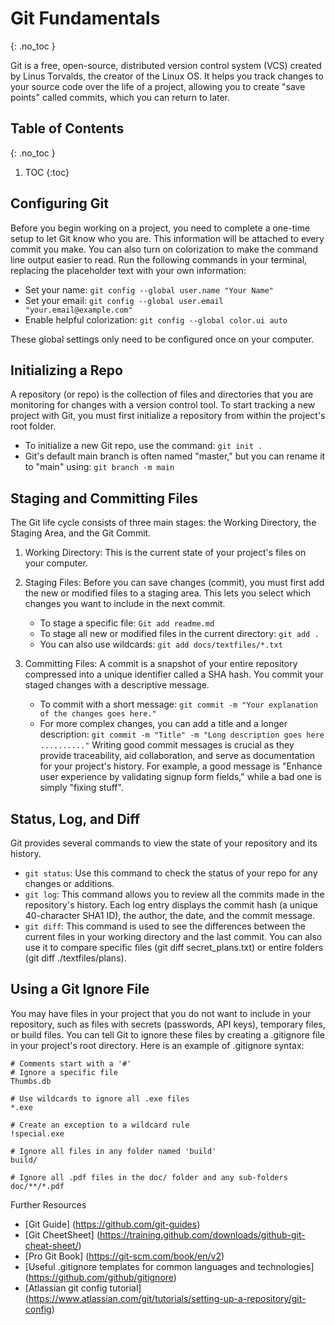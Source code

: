 <!-- prettier-ignore-start -->
# Git Fundamentals
{: .no_toc }

Git is a free, open-source, distributed version control system (VCS) created by Linus Torvalds, the creator of the Linux OS. It helps you track changes to your source code over the life of a project, allowing you to create "save points" called commits, which you can return to later.

## Table of Contents
{: .no_toc }

1. TOC
{:toc}

## Configuring Git

Before you begin working on a project, you need to complete a one-time setup to let Git know who you are. This information will be attached to every commit you make. You can also turn on colorization to make the command line output easier to read.
Run the following commands in your terminal, replacing the placeholder text with your own information:

- Set your name: `git config --global user.name "Your Name"`
- Set your email: `git config --global user.email "your.email@example.com"`
- Enable helpful colorization: `git config --global color.ui auto`

These global settings only need to be configured once on your computer.


## Initializing a Repo

A repository (or repo) is the collection of files and directories that you are monitoring for changes with a version control tool. To start tracking a new project with Git, you must first initialize a repository from within the project's root folder.
- To initialize a new Git repo, use the command: `git init .`
- Git's default main branch is often named "master," but you can rename it to "main" using: `git branch -m main`



## Staging and Committing Files

The Git life cycle consists of three main stages: the Working Directory, the Staging Area, and the Git Commit.
1. Working Directory: This is the current state of your project's files on your computer.
2. Staging Files: Before you can save changes (commit), you must first add the new or modified files to a staging area. This lets you select which changes you want to include in the next commit.
    - To stage a specific file: `Git add readme.md`
    - To stage all new or modified files in the current directory: `git add .`
    - You can also use wildcards: `git add docs/textfiles/*.txt`

3. Committing Files: A commit is a snapshot of your entire repository compressed into a unique identifier called a SHA hash. You commit your staged changes with a descriptive message.
    - To commit with a short message: `git commit -m "Your explanation of the changes goes here."`
    - For more complex changes, you can add a title and a longer description: `git commit -m "Title" -m "Long description goes here .........."`
Writing good commit messages is crucial as they provide traceability, aid collaboration, and serve as documentation for your project's history. For example, a good message is "Enhance user experience by validating signup form fields," while a bad one is simply "fixing stuff".


## Status, Log, and Diff

Git provides several commands to view the state of your repository and its history.
- `git status`: Use this command to check the status of your repo for any changes or additions.
- `git log`: This command allows you to review all the commits made in the repository's history. Each log entry displays the commit hash (a unique 40-character SHA1 ID), the author, the date, and the commit message.
- `git diff`: This command is used to see the differences between the current files in your working directory and the last commit. You can also use it to compare specific files (git diff secret_plans.txt) or entire folders (git diff ./textfiles/plans).


## Using a Git Ignore File

You may have files in your project that you do not want to include in your repository, such as files with secrets (passwords, API keys), temporary files, or build files. You can tell Git to ignore these files by creating a .gitignore file in your project's root directory.
Here is an example of .gitignore syntax:

```
# Comments start with a '#'
# Ignore a specific file
Thumbs.db

# Use wildcards to ignore all .exe files
*.exe

# Create an exception to a wildcard rule
!special.exe

# Ignore all files in any folder named 'build'
build/

# Ignore all .pdf files in the doc/ folder and any sub-folders
doc/**/*.pdf
```

Further Resources

- [Git Guide] (https://github.com/git-guides)
- [Git CheetSheet] (https://training.github.com/downloads/github-git-cheat-sheet/)
- [Pro Git Book] (https://git-scm.com/book/en/v2)
- [Useful .gitignore templates for common languages and technologies] (https://github.com/github/gitignore)
- [Atlassian git config tutorial] (https://www.atlassian.com/git/tutorials/setting-up-a-repository/git-config)


<!-- prettier-ignore-end -->


